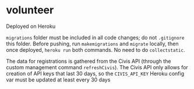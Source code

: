 # volunteer

Deployed on Heroku

`migrations` folder must be included in all code changes; do not `.gitignore` this folder. Before pushing, run `makemigrations` and `migrate` locally, then once deployed, `heroku run` both commands. No need to do `collectstatic`.

The data for registrations is gathered from the Civis API (through the custom management command `refreshCivis`). The Civis API only allows for creation of API keys that last 30 days, so the `CIVIS_API_KEY` Heroku config var must be updated at least every 30 days

